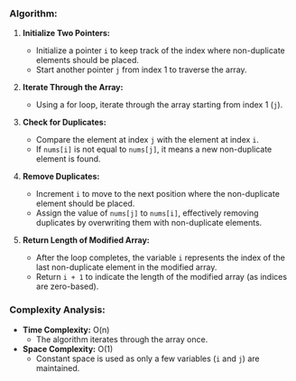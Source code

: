 ### Algorithm:
1. **Initialize Two Pointers:**
   - Initialize a pointer `i` to keep track of the index where non-duplicate elements should be placed.
   - Start another pointer `j` from index 1 to traverse the array.

2. **Iterate Through the Array:**
   - Using a for loop, iterate through the array starting from index 1 (`j`).
   
3. **Check for Duplicates:**
   - Compare the element at index `j` with the element at index `i`.
   - If `nums[i]` is not equal to `nums[j]`, it means a new non-duplicate element is found.
   
4. **Remove Duplicates:**
   - Increment `i` to move to the next position where the non-duplicate element should be placed.
   - Assign the value of `nums[j]` to `nums[i]`, effectively removing duplicates by overwriting them with non-duplicate elements.

5. **Return Length of Modified Array:**
   - After the loop completes, the variable `i` represents the index of the last non-duplicate element in the modified array.
   - Return `i + 1` to indicate the length of the modified array (as indices are zero-based).

### Complexity Analysis:
- **Time Complexity:** O(n)
  - The algorithm iterates through the array once.
- **Space Complexity:** O(1)
  - Constant space is used as only a few variables (`i` and `j`) are maintained.
